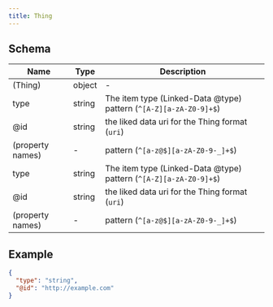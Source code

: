 ```yaml
---
title: Thing
---
```

## Schema

| Name | Type | Description |
|---|---|---|
| (Thing) | object | - |
| type | string | The item type (Linked-Data @type) <span class='constraints'>pattern (`^[A-Z][a-zA-Z0-9]+$`)</span> |
| @id | string | the liked data uri for the Thing <span class='constraints'>format (`uri`)</span> |
| (property names) | - |  <span class='constraints'>pattern (`^[a-z@$][a-zA-Z0-9-_]+$`)</span> |
| type | string | The item type (Linked-Data @type) <span class='constraints'>pattern (`^[A-Z][a-zA-Z0-9]+$`)</span> |
| @id | string | the liked data uri for the Thing <span class='constraints'>format (`uri`)</span> |
| (property names) | - |  <span class='constraints'>pattern (`^[a-z@$][a-zA-Z0-9-_]+$`)</span> |

## Example



```json
{
  "type": "string",
  "@id": "http://example.com"
}
```
